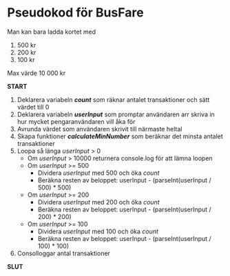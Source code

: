 # Pseudokod för BusFare

Man kan bara ladda kortet med
1. 500 kr
2. 200 kr
3. 100 kr

Max värde 10 000 kr

**START**

1. Deklarera variabeln _**count**_ som räknar antalet transaktioner och sätt värdet till 0
2. Deklarera variabeln _**userInput**_ som promptar användaren arr skriva in hur mycket pengaranvändaren vill åka för
3. Avrunda värdet som användaren skrivit till närmaste heltal
4. Skapa funktioner _**calculateMinNumber**_ som beräknar det minsta antalet transaktioner
5. Loopa så länga *userInput* > 0
    * Om *userInput* > 10000 returnera console.log för att lämna loopen
    * Om *userInput* >= 500
       * Dividera *userInput* med 500 och öka *count*
       * Beräkna resten av beloppet: userInput - (parseInt(userInput / 500) * 500)
    * Om *userInput* >= 200
       * Dividera *userInput* med 200 och öka *count*
       * Beräkna resten av beloppet: userInput - (parseInt(userInput / 200) * 200)
   * Om *userInput* >= 100
       * Dividera *userInput* med 100 och öka *count*
       * Beräkna resten av beloppet: userInput - (parseInt(userInput / 100) * 100)
6. Consolloggar antal transaktioner

**SLUT**